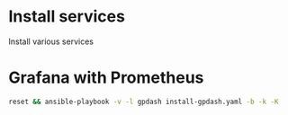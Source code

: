 # Install services

Install various services

# Grafana with Prometheus

```bash
reset && ansible-playbook -v -l gpdash install-gpdash.yaml -b -k -K
```
